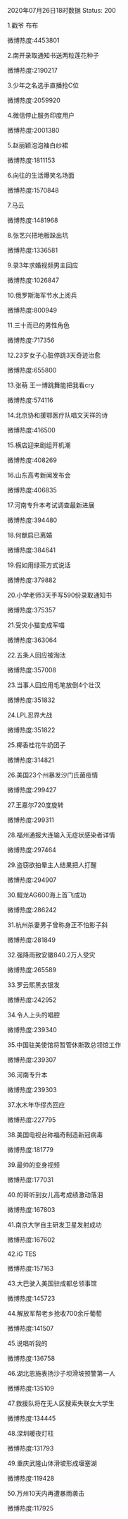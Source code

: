 2020年07月26日18时数据
Status: 200

1.戳爷 布布

微博热度:4453801

2.南开录取通知书送两粒莲花种子

微博热度:2190217

3.少年之名选手直播抢C位

微博热度:2059920

4.微信停止服务印度用户

微博热度:2001380

5.赵丽颖泡泡袖白纱裙

微博热度:1811153

6.向往的生活爆笑名场面

微博热度:1570848

7.马云

微博热度:1481968

8.张艺兴把地板跺出坑

微博热度:1336581

9.录3年求婚视频男主回应

微博热度:1026847

10.俄罗斯海军节水上阅兵

微博热度:800949

11.三十而已的男性角色

微博热度:717356

12.23岁女子心脏停跳3天奇迹治愈

微博热度:655800

13.张萌 王一博跳舞能把我看cry

微博热度:574116

14.北京协和援鄂医疗队唱文天祥的诗

微博热度:416500

15.横店迎来剧组开机潮

微博热度:408269

16.山东高考新闻发布会

微博热度:406835

17.河南专升本考试调查最新进展

微博热度:394480

18.何猷启已离婚

微博热度:384641

19.假如用绿茶方式说话

微博热度:379882

20.小学老师3天手写590份录取通知书

微博热度:375357

21.受灾小猫变成军喵

微博热度:363064

22.五条人回应被淘汰

微博热度:357008

23.当事人回应用毛笔放倒4个壮汉

微博热度:351832

24.LPL忍界大战

微博热度:351822

25.椰香桂花牛奶团子

微博热度:314821

26.美国23个州暴发沙门氏菌疫情

微博热度:299427

27.王嘉尔720度旋转

微博热度:299311

28.福州通报大连输入无症状感染者详情

微博热度:297464

29.盗窃欲拍晕主人结果把人打醒

微博热度:294907

30.鲲龙AG600海上首飞成功

微博热度:286242

31.杭州杀妻男子曾称身正不怕影子斜

微博热度:281849

32.强降雨致安徽840.2万人受灾

微博热度:265589

33.罗云熙黑衣银发

微博热度:242952

34.令人上头的唱腔

微博热度:239340

35.中国驻美使馆将暂管休斯敦总领馆工作

微博热度:239307

36.河南专升本

微博热度:239303

37.水木年华缪杰回应

微博热度:227795

38.美国电视台称福奇制造新冠病毒

微博热度:181779

39.最帅的变身视频

微博热度:177031

40.的哥听到女儿高考成绩激动落泪

微博热度:167803

41.南京大学自主研发卫星发射成功

微博热度:167602

42.iG TES

微博热度:157163

43.大巴驶入美国驻成都总领事馆

微博热度:145723

44.解放军帮老乡抢收700余斤葡萄

微博热度:141507

45.说唱听我的

微博热度:136758

46.湖北恩施表扬沙子坝滑坡预警第一人

微博热度:135109

47.救援队将在无人区搜索失联女大学生

微博热度:134445

48.深圳暖夜灯柱

微博热度:131793

49.重庆武隆山体滑坡形成堰塞湖

微博热度:119428

50.万州10天内再遭暴雨袭击

微博热度:117925

